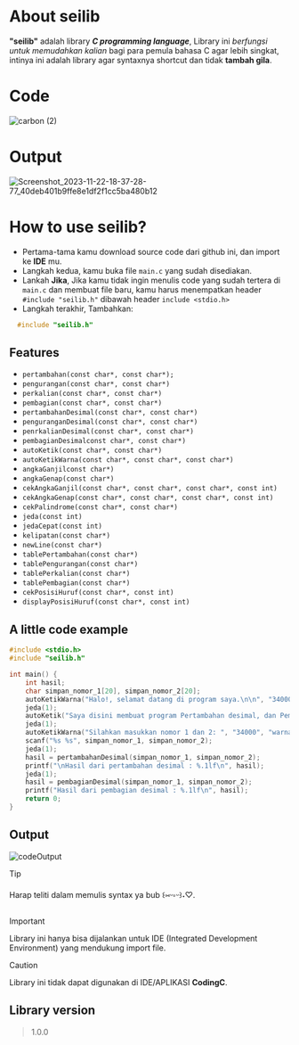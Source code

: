 # About seilib
**"seilib"** adalah library ***C programming language***, Library ini *berfungsi untuk memudahkan kalian* bagi para pemula bahasa C agar lebih singkat, intinya ini adalah library agar syntaxnya shortcut dan tidak **tambah gila**.
# Code
![carbon (2)](https://github.com/Sei-malvagio/seilib/assets/145441542/f3b52fb4-5224-4c1d-a3e9-043053bbd5ce)
# Output
![Screenshot_2023-11-22-18-37-28-77_40deb401b9ffe8e1df2f1cc5ba480b12](https://github.com/Sei-malvagio/seilib/assets/145441542/9395a09f-c2f2-4e5f-a33c-465c524fe43a)
# How to use seilib?
- Pertama-tama kamu download source code dari github ini, dan import ke **IDE** mu.
- Langkah kedua, kamu buka file ```main.c``` yang sudah disediakan.
- Lankah **Jika**, Jika kamu tidak ingin menulis code yang sudah tertera di ```main.c``` dan membuat file baru, kamu harus menempatkan header ```#include "seilib.h"``` dibawah header ```include <stdio.h>```
- Langkah terakhir, Tambahkan:
```c
  #include "seilib.h"
  ```

## Features
- ```pertambahan(const char*, const char*);```
- ```pengurangan(const char*, const char*)```
- ```perkalian(const char*, const char*)```
- ```pembagian(const char*, const char*)```
- ```pertambahanDesimal(const char*, const char*)```
- ```penguranganDesimal(const char*, const char*)```
- ```penrkalianDesimal(const char*, const char*)```
- ```pembagianDesimalconst char*, const char*)```
- ```autoKetik(const char*, const char*)```
- ```autoKetikWarna(const char*, const char*, const char*)```
- ```angkaGanjilconst char*)```
- ```angkaGenap(const char*)```
- ```cekAngkaGanjil(const char*, const char*, const char*, const int)```
- ```cekAngkaGenap(const char*, const char*, const char*, const int)```
- ```cekPalindrome(const char*, const char*)```
- ```jeda(const int)```
- ```jedaCepat(const int)```
- ```kelipatan(const char*)```
- ```newLine(const char*)```
- ```tablePertambahan(const char*)```
- ```tablePengurangan(const char*)```
- ```tablePerkalian(const char*)```
- ```tablePembagian(const char*)```
- ```cekPosisiHuruf(const char*, const int)```
- ```displayPosisiHuruf(const char*, const int)```

## A little code example
```c
#include <stdio.h>
#include "seilib.h"

int main() {
    int hasil;
    char simpan_nomor_1[20], simpan_nomor_2[20];
    autoKetikWarna("Halo!, selamat datang di program saya.\n\n", "34000", "warnaBiru");
    jeda(1);
    autoKetik("Saya disini membuat program Pertambahan desimal, dan Pembagian desimal\n\n", "34000");
    jeda(1);
    autoKetikWarna("Silahkan masukkan nomor 1 dan 2: ", "34000", "warnaAqua");
    scanf("%s %s", simpan_nomor_1, simpan_nomor_2);
    jeda(1);
    hasil = pertambahanDesimal(simpan_nomor_1, simpan_nomor_2);
    printf("\nHasil dari pertambahan desimal : %.1lf\n", hasil);
    jeda(1);
    hasil = pembagianDesimal(simpan_nomor_1, simpan_nomor_2);
    printf("Hasil dari pembagian desimal : %.1lf\n", hasil);
    return 0;
}
```
## Output
![codeOutput](https://im.ezgif.com/tmp/ezgif-1-1b5adbd086.gif)

> [!TIP]
> Harap teliti dalam memulis syntax ya bub ꒰⁠⑅⁠ᵕ⁠༚⁠ᵕ⁠꒱⁠˖⁠♡.

> [!IMPORTANT]
> Library ini hanya bisa dijalankan untuk IDE (Integrated Development Environment) yang mendukung import file.

> [!CAUTION]
> Library ini tidak dapat digunakan di IDE/APLIKASI **CodingC**.

## Library version
> 1.0.0

